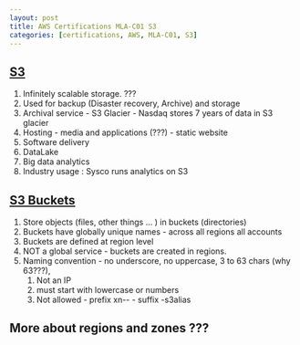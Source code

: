 ```yaml
---
layout: post
title: AWS Certifications MLA-C01 S3
categories: [certifications, AWS, MLA-C01, S3] 
---
```


## [S3](https://www.udemy.com/course/aws-certified-machine-learning-engineer-associate-mla-c01/learn/lecture/45356505#notes)

1. Infinitely scalable storage. ??? 
1. Used for backup (Disaster recovery, Archive) and storage 
1. Archival service - S3 Glacier - Nasdaq stores 7 years of data in S3 glacier 
1. Hosting - media and applications (???) - static website 
1. Software delivery 
1. DataLake 
1. Big data analytics 
1. Industry usage : Sysco runs analytics on S3 

## [S3 Buckets](https://www.udemy.com/course/aws-certified-machine-learning-engineer-associate-mla-c01/learn/lecture/45356505#notes)

1. Store objects (files, other things ... ) in buckets (directories)
1. Buckets have globally unique names - across all regions all accounts 
1. Buckets are defined at region level 
1. NOT a global service - buckets are created in regions. 
1. Naming convention - no underscore, no uppercase, 3 to 63 chars (why 63???), 
    1. Not an IP 
    1. must start with lowercase or numbers 
    1. Not allowed - prefix xn-- - suffix -s3alias 

## More about regions and zones ???






